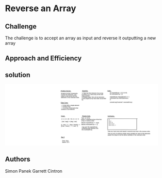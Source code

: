 # Reverse an Array

## Challenge

The challenge is to accept an array as input and reverse it outputting a new array

## Approach and Efficiency

<!-- what approach did you take and why? What is the big O? -->

## solution

![Whiteboard](../../../../javascript/assets/array-reverse.png)

## Authors

Simon Panek
Garrett Cintron
